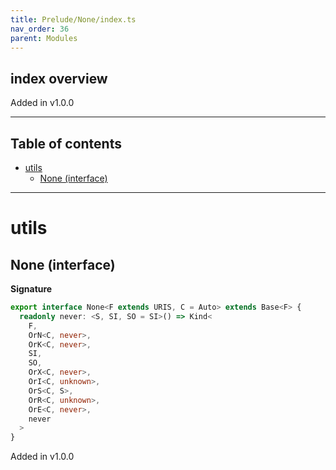 ```yaml
---
title: Prelude/None/index.ts
nav_order: 36
parent: Modules
---
```


## index overview

Added in v1.0.0

---

<h2 class="text-delta">Table of contents</h2>

- [utils](#utils)
  - [None (interface)](#none-interface)

---

# utils

## None (interface)

**Signature**

```ts
export interface None<F extends URIS, C = Auto> extends Base<F> {
  readonly never: <S, SI, SO = SI>() => Kind<
    F,
    OrN<C, never>,
    OrK<C, never>,
    SI,
    SO,
    OrX<C, never>,
    OrI<C, unknown>,
    OrS<C, S>,
    OrR<C, unknown>,
    OrE<C, never>,
    never
  >
}
```

Added in v1.0.0
